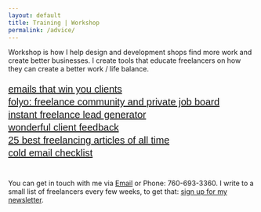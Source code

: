 ```yaml
---
layout: default
title: Training | Workshop
permalink: /advice/
---
```


Workshop is how I help design and development shops find more work and create better businesses. I create tools that educate freelancers on how they can create a better work / life balance. 

<div style="line-height: 1.3; margin: 1em 0 2em; font-size: 20px; font-family: 'concourse_c3regular', Lucida Grande, sans-serif; font-weight: normal; text-transform: lowercase;">
	
<a href="https://gumroad.com/l/emails-that-win">Emails That Win You Clients <i class="fa fa-external-link"></i></a><br>
<a href="http://folyo.me">Folyo: Freelance Community and Private Job Board <i class="fa fa-external-link"></i></a><br>
<a href="/using-job-boards">Instant Freelance Lead Generator</a><br>
<a href="http://wonderfulfeedback.com">Wonderful Client Feedback</a><br>
<a href="/freelance-tools">25 Best Freelancing Articles of All Time</a><br>
<a href="/cold-emails">Cold Email Checklist</a>

</div>


You can get in touch with me via [Email](MAILTO:robert@letsworkshop.com) or Phone: 760-693-3360. I write to a small list of freelancers every few weeks, to get that: [sign up for my newsletter](/freelancing).


<!--
{::options parse_block_html="true" /}

<div class="story">

<div style="margin: 5em 0;">

<h2> The best essays to start with if you're new here:</h2>

<ul class="favorites">
	<li><a href="/freelance-tools">My most recommended tools and resources for freelancers</a></li>
	<li><a href="/using-job-boards">Free guide on finding hundreds of potential clients using job boards</a></li>
	<li><a href="/productize">How to make small projects more profitable than large projects</a></li>
	<li><a href="/cold-emails">Double your cold email response rate</a></li>
</ul>

</div>



<div style="margin: 5em 0;">
# Essays

{% for post in site.posts %}
<h2 style="margin-top: 3em;"><a href="{{ post.url | prepend: site.baseurl }}">{{ post.title }}</a></h2>
{{ post.excerpt | strip_html }}
{% endfor %}

</div>

</div>

Calm and Profitable - A free online book about how to get your next freelance client today by Workshop
<header class="post-header">
	<center>
	  <h1 class="post-title">Calm and Profitable</h1>
		<h2 class="book-description">How to get your next freelance client today</h2>
	</center>
</header>

<div class="book" style="padding: 0 0 5em;">
	
	<h1>Advice</h1>
    {% for post in site.posts %}
        <h3 style="margin: 2em 0 0;">
          <a class="post-link" href="{{ post.url | prepend: site.baseurl }}">{{ post.title }}</a>
        </h3>
				<p>{{ post.excerpt | strip_html  | truncatewords:25 }}</p>
    {% endfor %}

	<h3 class="topic-section">Start here</h3>
	<ul class="topic-list">
	{% for post in site.tags.intro %}
	    <li>
	    	<a href="{{ post.url }}" class="topic-chapter">{{ post.title }}</a>
	    </li>
	  {% endfor %}
	</ul>
	
	<h3 class="topic-section">Finding clients</h3>
	<ul class="topic-list">
	{% for post in site.tags.finding %}
	    <li>
	    	<a href="{{ post.url }}" class="topic-chapter">{{ post.title }}</a>
	    </li>
	  {% endfor %}
	</ul>
	
	<h3 class="topic-section">Marketplaces and job boards</h3>
	<ul class="topic-list">
	{% for post in site.tags.market %}
	    <li>
	    	<a href="{{ post.url }}" class="topic-chapter">{{ post.title }}</a>
	    </li>
	  {% endfor %}
	</ul>

	<h3 class="topic-section">Winning clients</h3>
	<ul class="topic-list">
		<li><a href="http://emailsthatwin.com"  class="topic-chapter">Cold emails <i class="fa fa-external-link"></i></a></li>
	{% for post in site.tags.winning %}
	    <li>
	    	<a href="{{ post.url }}" class="topic-chapter">{{ post.title }}</a>
	    </li>
	  {% endfor %}
	</ul>


	<h3 class="topic-section">Sample winning emails and proposals</h3>
	<ul class="topic-list">
	{% for post in site.tags.proposals %}
	    <li>
	    	<a href="{{ post.url }}" class="topic-chapter">{{ post.title }}</a>
	    </li>
	  {% endfor %}
	</ul>


	<h3 class="topic-section">Upselling clients</h3>
	<ul class="topic-list">
	{% for post in site.tags.upsells %}
	    <li>
	    	<a href="{{ post.url }}" class="topic-chapter">{{ post.title }}</a>
	    </li>
	  {% endfor %}
	</ul>
	
	<h3 class="topic-section">Freelancer spotlight</h3>
	<ul class="topic-list">
	{% for post in site.tags.spotlight %}
	    <li>
	    	<a href="{{ post.url }}" class="topic-chapter">{{ post.title }}</a>
	    </li>
	  {% endfor %}
	</ul>	
	
	<h3 class="topic-section">Appendix</h3>
	<ul class="topic-list">
	{% for post in site.tags.appendix %}
	    <li>
	    	<a href="{{ post.url }}" class="topic-chapter">{{ post.title }}</a>
	    </li>
	  {% endfor %}
	</ul>

	
</div>-->